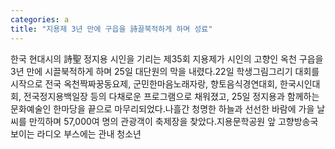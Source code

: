 ```yaml
---
categories: a
title: "지용제 3년 만에 구읍을 詩끌북적하게 하며 성료"
---
```

한국 현대시의 詩聖 정지용 시인을 기리는 제35회 지용제가 시인의 고향인 옥천 구읍을 3년 만에 시끌북적하게 하며 25일 대단원의 막을 내렸다.22일 학생그림그리기 대회를 시작으로 전국 옥천짝짜꿍동요제, 군민한마음노래자랑, 향토음식경연대회, 한국시인대회, 전국정지용백일장 등의 다채로운 프로그램으로 채워졌고, 25일 정지용과 함께하는 문화예술인 한마당을 끝으로 마무리되었다.나흘간 청명한 하늘과 선선한 바람에 가을 날씨를 만끽하며 57,000여 명의 관광객이 축제장을 찾았다.지용문학공원 앞 고향방송국 보이는 라디오 부스에는 관내 청소년